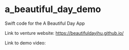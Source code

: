 # a_beautiful_day_demo
Swift code for the A Beautiful Day App

Link to venture website: https://beautifuldayjhu.github.io/

Link to demo video: 
